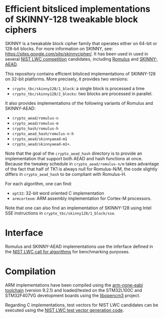 # Efficient bitsliced implementations of SKINNY-128 tweakable block ciphers

SKINNY is a tweakable block cipher family that operates either on 64-bit or 128-bit blocks. For more information on SKINNY, see: https://sites.google.com/site/skinnycipher/. It has been used in used in several [NIST LWC competition](https://csrc.nist.gov/projects/lightweight-cryptography) candidates, including [Romulus](https://romulusae.github.io/romulus) and [SKINNY-AEAD](https://sites.google.com/site/skinnycipher/nist-lwc-submission/skinny).

This repository contains efficient bitsliced implementations of SKINNY-128 on 32-bit platforms. More precisely, it provides two versions:
- `crypto_tbc/skinny128/1_block`:  a single block is processed a time
- `crypto_tbc/skinny128/2_blocks`: two blocks are processed in parallel.

It also provides implementations of the following variants of Romulus and SKINNY-AEAD:

- `crypto_aead/romulus-n`
- `crypto_aead/romulus-m`
- `crypto_hash/romulus-h`
- `crypto_aead_hash/romulus-n-h`
- `crypto_aead/skinnyaead-m1`
- `crypto_aead/skinnyaead-m1+`.

Note that the goal of the `crypto_aead_hash` directory is to provide an implementation that support both AEAD and hash functions at once. Because the tweakey schedule in `crypto_aead/romulus-n/m` takes advantage of the fact that half of TK1 is always null for Romulus-N/M, the code slightly differs in `crypto_aead_hash` to be compliant with Romulus-H.

For each algorithm, one can find:

- `opt32`: 32-bit word oriented C implementation  
- `armcortexm`: ARM assembly implementation for Cortex-M processors.

Note that one can also find an implementation of SKINNY-128 using Intel SSE instructions in `crypto_tbc/skinny128/1_block/sse`.

# Interface

Romulus and SKINNY-AEAD implementations use the inferface defined in the [NIST LWC call for algorithms](https://csrc.nist.gov/CSRC/media/Projects/Lightweight-Cryptography/documents/final-lwc-submission-requirements-august2018.pdf) for benchmarking purposes.

# Compilation

ARM implementations have been compiled using the [arm-none-eabi toolchain](https://developer.arm.com/tools-and-software/open-source-software/developer-tools/gnu-toolchain/gnu-rm) (version 9.2.1) and loaded/tested on the STM32L100C and STM32F407VG development boards using the [libopencm3](https://github.com/libopencm3/libopencm3) project.

Regarding C implementations, test vectors for NIST LWC candidates can be executed using the [NIST LWC test vector generation code](https://csrc.nist.gov/CSRC/media/Projects/Lightweight-Cryptography/documents/TestVectorGen.zip).
